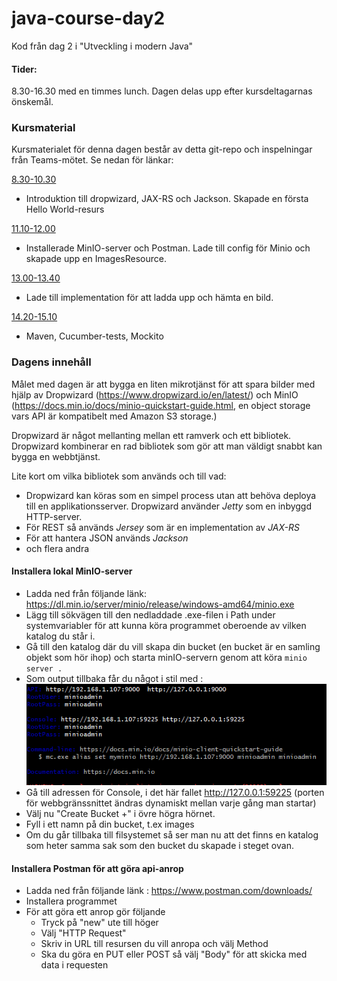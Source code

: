 # java-course-day2

Kod från dag 2 i "Utveckling i modern Java"


#### Tider:
8.30-16.30 med en timmes lunch. Dagen delas upp efter kursdeltagarnas önskemål.


### Kursmaterial
Kursmaterialet för denna dagen består av detta git-repo och inspelningar från Teams-mötet. Se nedan för länkar:     

[8.30-10.30](https://combitechcloud-my.sharepoint.com/personal/martin_frisk_combitech_com/_layouts/15/onedrive.aspx?id=%2Fpersonal%2Fmartin%5Ffrisk%5Fcombitech%5Fcom%2FDocuments%2FRecordings%2FDag%202%20Java%2Dkurs%2D20220505%5F083830%2DM%C3%B6tesinspelning%2Emp4&parent=%2Fpersonal%2Fmartin%5Ffrisk%5Fcombitech%5Fcom%2FDocuments%2FRecordings&ga=1) 
- Introduktion till dropwizard, JAX-RS och Jackson. Skapade en första Hello World-resurs

[11.10-12.00](https://combitechcloud-my.sharepoint.com/personal/martin_frisk_combitech_com/_layouts/15/onedrive.aspx?id=%2Fpersonal%2Fmartin%5Ffrisk%5Fcombitech%5Fcom%2FDocuments%2FRecordings%2FDag%202%20Java%2Dkurs%2D20220505%5F111149%2DM%C3%B6tesinspelning%2Emp4&parent=%2Fpersonal%2Fmartin%5Ffrisk%5Fcombitech%5Fcom%2FDocuments%2FRecordings&ga=1)
- Installerade MinIO-server och Postman. Lade till config för Minio och skapade upp en ImagesResource.

[13.00-13.40](https://combitechcloud-my.sharepoint.com/personal/martin_frisk_combitech_com/_layouts/15/onedrive.aspx?id=%2Fpersonal%2Fmartin%5Ffrisk%5Fcombitech%5Fcom%2FDocuments%2FRecordings%2FDag%202%20Java%2Dkurs%2D20220505%5F130106%2DM%C3%B6tesinspelning%2Emp4&parent=%2Fpersonal%2Fmartin%5Ffrisk%5Fcombitech%5Fcom%2FDocuments%2FRecordings&ga=1)   
- Lade till implementation för att ladda upp och hämta en bild.

[14.20-15.10](https://combitechcloud-my.sharepoint.com/personal/martin_frisk_combitech_com/_layouts/15/onedrive.aspx?id=%2Fpersonal%2Fmartin%5Ffrisk%5Fcombitech%5Fcom%2FDocuments%2FRecordings%2FDag%202%20Java%2Dkurs%2D20220505%5F142103%2DM%C3%B6tesinspelning%2Emp4&parent=%2Fpersonal%2Fmartin%5Ffrisk%5Fcombitech%5Fcom%2FDocuments%2FRecordings&ga=1)
- Maven, Cucumber-tests, Mockito


### Dagens innehåll

Målet med dagen är att bygga en liten mikrotjänst för att spara bilder med hjälp av Dropwizard (https://www.dropwizard.io/en/latest/) 
och MinIO (https://docs.min.io/docs/minio-quickstart-guide.html, en object storage vars API är kompatibelt med Amazon S3 storage.)

Dropwizard är något mellanting mellan ett ramverk och ett bibliotek. Dropwizard kombinerar en rad bibliotek som gör att man väldigt snabbt kan bygga en webbtjänst.

Lite kort om vilka bibliotek som används och till vad:
* Dropwizard kan köras som en simpel process utan att behöva deploya till en applikationsserver. Dropwizard använder *Jetty* som en inbyggd HTTP-server.
* För REST så används *Jersey* som är en implementation av *JAX-RS*
* För att hantera JSON används *Jackson*
* och flera andra



#### Installera lokal MinIO-server

- Ladda ned från följande länk: https://dl.min.io/server/minio/release/windows-amd64/minio.exe
- Lägg till sökvägen till den nedladdade .exe-filen i Path under systemvariabler för att kunna köra programmet oberoende av vilken katalog du står i.
- Gå till den katalog där du vill skapa din bucket (en bucket är en samling objekt som hör ihop) och starta minIO-servern genom att köra ```minio server .```
- Som output tillbaka får du något i stil med :   
  ![MINIO1](minio1.PNG)
- Gå till adressen för Console, i det här fallet http://127.0.0.1:59225 (porten för webbgränssnittet ändras dynamiskt mellan varje gång man startar)
- Välj nu "Create Bucket +" i övre högra hörnet.
- Fyll i ett namn på din bucket, t.ex images
- Om du går tillbaka till filsystemet så ser man nu att det finns en katalog som heter samma sak som den bucket du skapade i steget ovan.

#### Installera Postman för att göra api-anrop
- Ladda ned från följande länk :   https://www.postman.com/downloads/
- Installera programmet 
- För att göra ett anrop gör följande
  - Tryck på "new" ute till höger
  - Välj "HTTP Request"
  - Skriv in URL till resursen du vill anropa och välj Method
  - Ska du göra en PUT eller POST så välj "Body" för att skicka med data i requesten